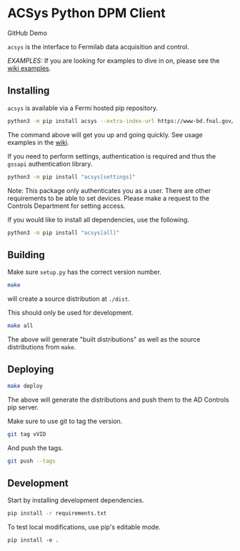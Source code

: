 # ACSys Python DPM Client

GitHub Demo

`acsys` is the interface to Fermilab data acquisition and control.

_EXAMPLES:_ If you are looking for examples to dive in on, please see the [wiki examples](https://github.com/fermi-controls/acsys-python/wiki/Example-DAQ-scripts).

## Installing

`acsys` is available via a Fermi hosted pip repository.

```bash
python3 -m pip install acsys --extra-index-url https://www-bd.fnal.gov/pip3
```

The command above will get you up and going quickly. See usage examples in the [wiki](https://github.com/fermi-controls/acsys-python/wiki).

If you need to perform settings, authentication is required and thus the `gssapi` authentication library.

```bash
python3 -m pip install "acsys[settings]"
```

Note: This package only authenticates you as a user. There are other requirements to be able to set devices. Please make a request to the Controls Department for setting access.

If you would like to install all dependencies, use the following.

```bash
python3 -m pip install "acsys[all]"
```

## Building

Make sure `setup.py` has the correct version number.

```bash
make
```

will create a source distribution at `./dist`.

This should only be used for development.

```bash
make all
```

The above will generate "built distributions" as well as the source distributions from `make`.

## Deploying

```bash
make deploy
```

The above will generate the distributions and push them to the AD Controls pip server.

Make sure to use git to tag the version.

```bash
git tag vVID
```

And push the tags.

```bash
git push --tags
```

## Development

Start by installing development dependencies.

```bash
pip install -r requirements.txt
```

To test local modifications, use pip's editable mode.

`pip install -e .`
